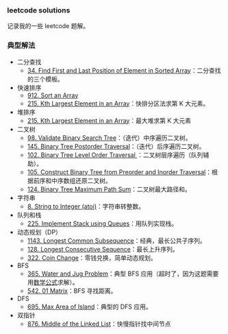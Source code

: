 ### leetcode solutions

记录我的一些 leetcode 题解。

### 典型解法

* 二分查找
    * [34. Find First and Last Position of Element in Sorted Array](34_search_range.cpp)：二分查找的三个模板。
* 快速排序
    * [912. Sort an Array](912_sort_an_array.cpp)
    * [215. Kth Largest Element in an Array](215_kth_largest_element_in_array.cpp)：快排分区法求第 K 大元素。
* 堆排序
    * [215. Kth Largest Element in an Array](215_kth_largest_element_in_array_2.cpp)：最大堆求第 K 大元素
* 二叉树
    * [98. Validate Binary Search Tree](98_validate_binary_search_tree.cpp)：（迭代）中序遍历二叉树。
    * [145. Binary Tree Postorder Traversal](145_binary_tree_postorder_traversal.cpp)：（迭代）后序遍历二叉树。
    * [102. Binary Tree Level Order Traversal   ](102_binary_tree_level_order_traversal.cpp)：二叉树层序遍历（队列辅助）。
    * [105. Construct Binary Tree from Preorder and Inorder Traversal](105_construct_binary_tree_from_preorder_inorder_traversal.cpp)：根据前序和中序数组还原二叉树。
    * [124. Binary Tree Maximum Path Sum](124_binary_tree_maximum_path_sum.cpp)：二叉树最大路径和。
* 字符串
    * [8. String to Integer (atoi)](8_atoi.cpp)：字符串转整数。
* 队列和栈
    * [225. Implement Stack using Queues](225_implement_stack_using_queues.cpp)：用队列实现栈。
* 动态规划（DP）
    * [1143. Longest Common Subsequence](1143_longest_common_subsequence.cpp)：经典，最长公共子序列。
    * [128. Longest Consecutive Sequence]()：最长上升序列。
    * [322. Coin Change](322_coin_change.cpp)：零钱兑换，简单动态规划。
* BFS
    * [365. Water and Jug Problem](365_water_and_jug_problem.cpp)：典型 BFS 应用（超时了，因为这题需要用[数学公式](365_water_and_jug_problem_2.cpp)求解）。
    * [542. 01 Matrix](542_01_matrix.cpp)：BFS 寻找距离。
* DFS
    * [695. Max Area of Island](695_max_area_of_islang.cpp)：典型的 DFS 应用。
* 双指针
    * [876. Middle of the Linked List](876_middle_linked_list.cpptouch)：快慢指针找中间节点